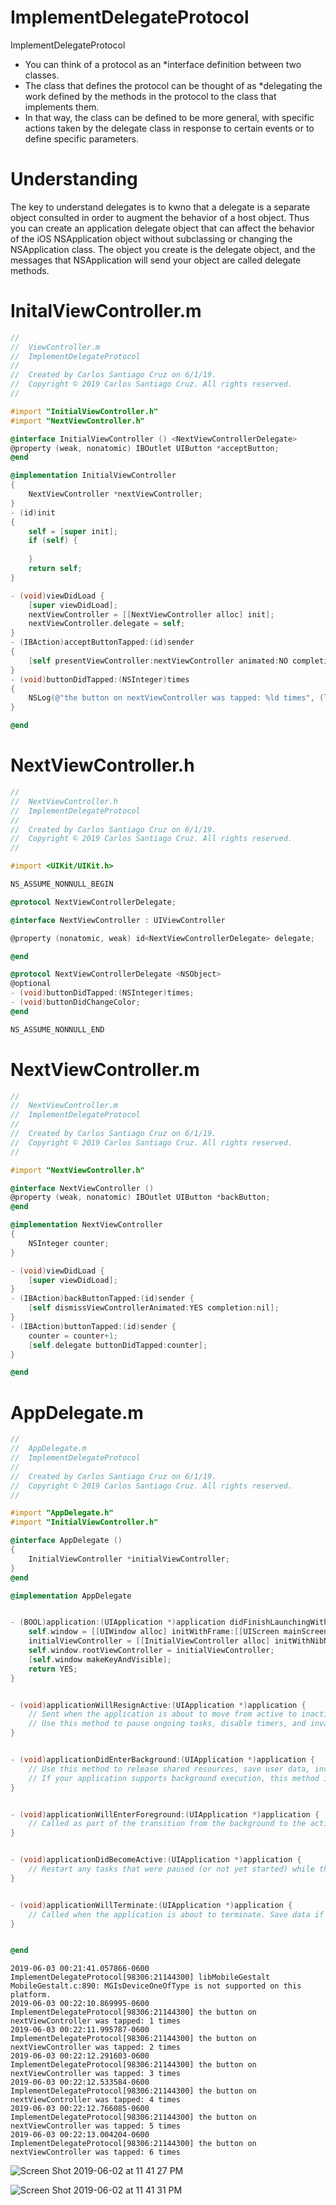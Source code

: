 # ImplementDelegateProtocol
ImplementDelegateProtocol

- You can think of a protocol as an *interface definition between two classes.
- The class that defines the protocol can be thought of as *delegating the work defined by the methods in the protocol to the class that implements them.
- In that way, the class can be defined to be more general, with specific actions taken by the delegate class in response to certain events or to define specific parameters.

# Understanding 

The key to understand delegates is to kwno that a delegate is a separate object consulted in order to augment the behavior of a host object.
Thus you can create an application delegate object that can affect the behavior of the iOS NSApplication object without subclassing or changing the NSApplication class. 
The object you create is the delegate object, and the messages that NSApplication will send your object are called delegate methods.

# InitalViewController.m

``` objective-c
//
//  ViewController.m
//  ImplementDelegateProtocol
//
//  Created by Carlos Santiago Cruz on 6/1/19.
//  Copyright © 2019 Carlos Santiago Cruz. All rights reserved.
//

#import "InitialViewController.h"
#import "NextViewController.h"

@interface InitialViewController () <NextViewControllerDelegate>
@property (weak, nonatomic) IBOutlet UIButton *acceptButton;
@end

@implementation InitialViewController
{
    NextViewController *nextViewController;
}
- (id)init
{
    self = [super init];
    if (self) {
    
    }
    return self;
}

- (void)viewDidLoad {
    [super viewDidLoad];
    nextViewController = [[NextViewController alloc] init];
    nextViewController.delegate = self;
}
- (IBAction)acceptButtonTapped:(id)sender
{    
    [self presentViewController:nextViewController animated:NO completion:nil];
}
- (void)buttonDidTapped:(NSInteger)times
{
    NSLog(@"the button on nextViewController was tapped: %ld times", (long)times);
}

@end
```

# NextViewController.h

``` objective-c
//
//  NextViewController.h
//  ImplementDelegateProtocol
//
//  Created by Carlos Santiago Cruz on 6/1/19.
//  Copyright © 2019 Carlos Santiago Cruz. All rights reserved.
//

#import <UIKit/UIKit.h>

NS_ASSUME_NONNULL_BEGIN

@protocol NextViewControllerDelegate;

@interface NextViewController : UIViewController

@property (nonatomic, weak) id<NextViewControllerDelegate> delegate;

@end

@protocol NextViewControllerDelegate <NSObject>
@optional
- (void)buttonDidTapped:(NSInteger)times;
- (void)buttonDidChangeColor;
@end

NS_ASSUME_NONNULL_END
```


# NextViewController.m

``` objective-c
//
//  NextViewController.m
//  ImplementDelegateProtocol
//
//  Created by Carlos Santiago Cruz on 6/1/19.
//  Copyright © 2019 Carlos Santiago Cruz. All rights reserved.
//

#import "NextViewController.h"

@interface NextViewController ()
@property (weak, nonatomic) IBOutlet UIButton *backButton;
@end

@implementation NextViewController
{
    NSInteger counter;
}

- (void)viewDidLoad {
    [super viewDidLoad];
}
- (IBAction)backButtonTapped:(id)sender {
    [self dismissViewControllerAnimated:YES completion:nil];
}
- (IBAction)buttonTapped:(id)sender {
    counter = counter+1;
    [self.delegate buttonDidTapped:counter];
}

@end

```

# AppDelegate.m

``` objective-c
//
//  AppDelegate.m
//  ImplementDelegateProtocol
//
//  Created by Carlos Santiago Cruz on 6/1/19.
//  Copyright © 2019 Carlos Santiago Cruz. All rights reserved.
//

#import "AppDelegate.h"
#import "InitialViewController.h"

@interface AppDelegate ()
{
    InitialViewController *initialViewController;
}
@end

@implementation AppDelegate


- (BOOL)application:(UIApplication *)application didFinishLaunchingWithOptions:(NSDictionary *)launchOptions {
    self.window = [[UIWindow alloc] initWithFrame:[[UIScreen mainScreen] bounds]];
    initialViewController = [[InitialViewController alloc] initWithNibName:@"InitialViewController" bundle:nil];
    self.window.rootViewController = initialViewController;
    [self.window makeKeyAndVisible];
    return YES;
}


- (void)applicationWillResignActive:(UIApplication *)application {
    // Sent when the application is about to move from active to inactive state. This can occur for certain types of temporary interruptions (such as an incoming phone call or SMS message) or when the user quits the application and it begins the transition to the background state.
    // Use this method to pause ongoing tasks, disable timers, and invalidate graphics rendering callbacks. Games should use this method to pause the game.
}


- (void)applicationDidEnterBackground:(UIApplication *)application {
    // Use this method to release shared resources, save user data, invalidate timers, and store enough application state information to restore your application to its current state in case it is terminated later.
    // If your application supports background execution, this method is called instead of applicationWillTerminate: when the user quits.
}


- (void)applicationWillEnterForeground:(UIApplication *)application {
    // Called as part of the transition from the background to the active state; here you can undo many of the changes made on entering the background.
}


- (void)applicationDidBecomeActive:(UIApplication *)application {
    // Restart any tasks that were paused (or not yet started) while the application was inactive. If the application was previously in the background, optionally refresh the user interface.
}


- (void)applicationWillTerminate:(UIApplication *)application {
    // Called when the application is about to terminate. Save data if appropriate. See also applicationDidEnterBackground:.
}


@end
```

``` console
2019-06-03 00:21:41.057866-0600 ImplementDelegateProtocol[98306:21144300] libMobileGestalt MobileGestalt.c:890: MGIsDeviceOneOfType is not supported on this platform.
2019-06-03 00:22:10.869995-0600 ImplementDelegateProtocol[98306:21144300] the button on nextViewController was tapped: 1 times
2019-06-03 00:22:11.995787-0600 ImplementDelegateProtocol[98306:21144300] the button on nextViewController was tapped: 2 times
2019-06-03 00:22:12.291603-0600 ImplementDelegateProtocol[98306:21144300] the button on nextViewController was tapped: 3 times
2019-06-03 00:22:12.533584-0600 ImplementDelegateProtocol[98306:21144300] the button on nextViewController was tapped: 4 times
2019-06-03 00:22:12.766085-0600 ImplementDelegateProtocol[98306:21144300] the button on nextViewController was tapped: 5 times
2019-06-03 00:22:13.004204-0600 ImplementDelegateProtocol[98306:21144300] the button on nextViewController was tapped: 6 times

```



![Screen Shot 2019-06-02 at 11 41 27 PM](https://user-images.githubusercontent.com/24994818/58777721-e0815a00-858c-11e9-9a75-0d1ebe6831ae.png)

![Screen Shot 2019-06-02 at 11 41 31 PM](https://user-images.githubusercontent.com/24994818/58777719-dcedd300-858c-11e9-9fcf-275c5cbb20fe.png)




